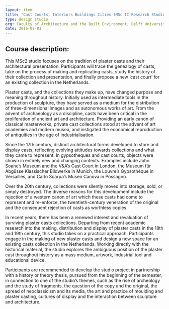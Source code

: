 ```yaml
---
layout: item
title: "Cast Courts, Interiors Buildings Cities (MSc II Research Studio together with Caspar Frenken)"
type: design studio
org: Faculty of Architecture and the Built Environment, Delft University of Technology
date: 2016-08-01
---
```

## Course description:

This MSc2 studio focuses on the tradition of plaster casts and their architectural presentation. Participants will trace the genealogy of casts, take on the process of making and replicating casts, study the history of their collection and presentation, and finally propose a new ‘cast court’ for an existing collection in the Netherlands.

Plaster casts, and the collections they make up, have changed purpose and meaning throughout history. Initially used as intermediate tools in the production of sculpture, they have served as a medium for the distribution of three-dimensional images and as autonomous works of art. From the advent of archaeology as a discipline, casts have been critical in the proliferation of ancient art and architecture. Providing an early canon of classical masterworks, private cast collections stood at the advent of art academies and modern musea, and instigated the economical reproduction of antiquities in the age of industrialisation.

Since the 17th century, distinct architectural forms developed to store and display casts, reflecting evolving attitudes towards collections and what they came to represent. In gypsotheques and cast courts, objects were shown in entirely new and changing contexts. Examples include John Soane’s Museum and the V&A’s Cast Court in London, the Museum für Abgüsse Klassischer Bildwerke in Munich, the Louvre’s Gypsothèque in Versailles, and Carlo Scarpa’s Museo Canova in Possagno.

Over the 20th century, collections were silently moved into storage, sold, or simply destroyed. The diverse reasons for this development include the rejection of a western canon of art which these casts had come to represent and re-enforce, the twentieth-century veneration of the original and the consequent rejection of casts as worthless copies.

In recent years, there has been a renewed interest and revaluation of surviving plaster casts collections. Departing from recent academic research into the making, distribution and display of plaster casts in the 18th and 19th century, this studio takes on a practical approach. Participants engage in the making of new plaster casts and design a new space for an existing casts collection in the Netherlands. Working directly with the historical material, the studio explores the ambiguous position of the plaster cast throughout history as a mass medium, artwork, industrial tool and educational device.

Participants are recommended to develop the studio project in partnership with a history or theory thesis, pursued from the beginning of the semester, in connection to one of the studio’s themes, such as the rise of archeology and the study of fragments, the question of the copy and the original, the spread of neoclassicism and its media, the art and practice of moulding and plaster casting, cultures of display and the interaction between sculpture and architecture.